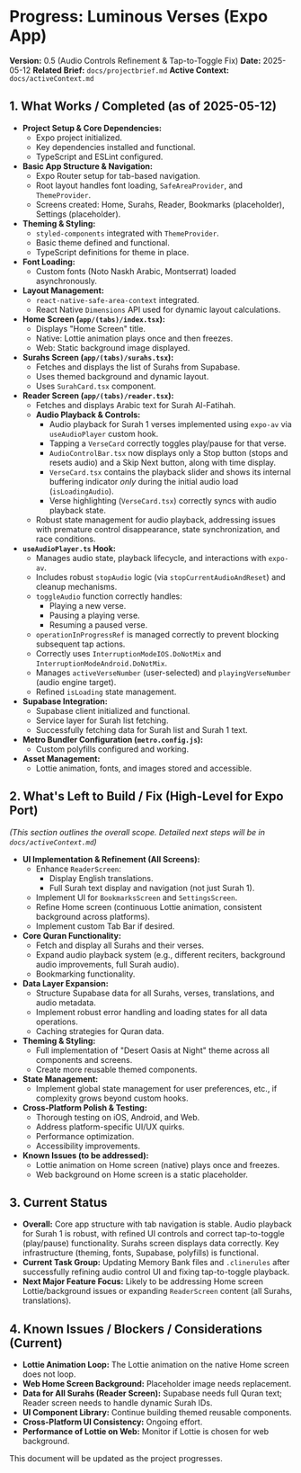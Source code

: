 # Progress: Luminous Verses (Expo App)

**Version:** 0.5 (Audio Controls Refinement & Tap-to-Toggle Fix)
**Date:** 2025-05-12
**Related Brief:** `docs/projectbrief.md`
**Active Context:** `docs/activeContext.md`

## 1. What Works / Completed (as of 2025-05-12)

-   **Project Setup & Core Dependencies:**
    -   Expo project initialized.
    -   Key dependencies installed and functional.
    -   TypeScript and ESLint configured.
-   **Basic App Structure & Navigation:**
    -   Expo Router setup for tab-based navigation.
    -   Root layout handles font loading, `SafeAreaProvider`, and `ThemeProvider`.
    -   Screens created: Home, Surahs, Reader, Bookmarks (placeholder), Settings (placeholder).
-   **Theming & Styling:**
    -   `styled-components` integrated with `ThemeProvider`.
    -   Basic theme defined and functional.
    -   TypeScript definitions for theme in place.
-   **Font Loading:**
    -   Custom fonts (Noto Naskh Arabic, Montserrat) loaded asynchronously.
-   **Layout Management:**
    -   `react-native-safe-area-context` integrated.
    -   React Native `Dimensions` API used for dynamic layout calculations.
-   **Home Screen (`app/(tabs)/index.tsx`):**
    -   Displays "Home Screen" title.
    -   Native: Lottie animation plays once and then freezes.
    -   Web: Static background image displayed.
-   **Surahs Screen (`app/(tabs)/surahs.tsx`):**
    -   Fetches and displays the list of Surahs from Supabase.
    -   Uses themed background and dynamic layout.
    -   Uses `SurahCard.tsx` component.
-   **Reader Screen (`app/(tabs)/reader.tsx`):**
    -   Fetches and displays Arabic text for Surah Al-Fatihah.
    -   **Audio Playback & Controls:**
        -   Audio playback for Surah 1 verses implemented using `expo-av` via `useAudioPlayer` custom hook.
        -   Tapping a `VerseCard` correctly toggles play/pause for that verse.
        -   `AudioControlBar.tsx` now displays only a Stop button (stops and resets audio) and a Skip Next button, along with time display.
        -   `VerseCard.tsx` contains the playback slider and shows its internal buffering indicator *only* during the initial audio load (`isLoadingAudio`).
        -   Verse highlighting (`VerseCard.tsx`) correctly syncs with audio playback state.
    -   Robust state management for audio playback, addressing issues with premature control disappearance, state synchronization, and race conditions.
-   **`useAudioPlayer.ts` Hook:**
    -   Manages audio state, playback lifecycle, and interactions with `expo-av`.
    -   Includes robust `stopAudio` logic (via `stopCurrentAudioAndReset`) and cleanup mechanisms.
    -   `toggleAudio` function correctly handles:
        -   Playing a new verse.
        -   Pausing a playing verse.
        -   Resuming a paused verse.
    -   `operationInProgressRef` is managed correctly to prevent blocking subsequent tap actions.
    -   Correctly uses `InterruptionModeIOS.DoNotMix` and `InterruptionModeAndroid.DoNotMix`.
    -   Manages `activeVerseNumber` (user-selected) and `playingVerseNumber` (audio engine target).
    -   Refined `isLoading` state management.
-   **Supabase Integration:**
    -   Supabase client initialized and functional.
    -   Service layer for Surah list fetching.
    -   Successfully fetching data for Surah list and Surah 1 text.
-   **Metro Bundler Configuration (`metro.config.js`):**
    -   Custom polyfills configured and working.
-   **Asset Management:**
    -   Lottie animation, fonts, and images stored and accessible.

## 2. What's Left to Build / Fix (High-Level for Expo Port)

*(This section outlines the overall scope. Detailed next steps will be in `docs/activeContext.md`)*

-   **UI Implementation & Refinement (All Screens):**
    -   Enhance `ReaderScreen`:
        -   Display English translations.
        -   Full Surah text display and navigation (not just Surah 1).
    -   Implement UI for `BookmarksScreen` and `SettingsScreen`.
    -   Refine Home screen (continuous Lottie animation, consistent background across platforms).
    -   Implement custom Tab Bar if desired.
-   **Core Quran Functionality:**
    -   Fetch and display all Surahs and their verses.
    -   Expand audio playback system (e.g., different reciters, background audio improvements, full Surah audio).
    -   Bookmarking functionality.
-   **Data Layer Expansion:**
    -   Structure Supabase data for all Surahs, verses, translations, and audio metadata.
    -   Implement robust error handling and loading states for all data operations.
    -   Caching strategies for Quran data.
-   **Theming & Styling:**
    -   Full implementation of "Desert Oasis at Night" theme across all components and screens.
    -   Create more reusable themed components.
-   **State Management:**
    -   Implement global state management for user preferences, etc., if complexity grows beyond custom hooks.
-   **Cross-Platform Polish & Testing:**
    -   Thorough testing on iOS, Android, and Web.
    -   Address platform-specific UI/UX quirks.
    -   Performance optimization.
    -   Accessibility improvements.
-   **Known Issues (to be addressed):**
    -   Lottie animation on Home screen (native) plays once and freezes.
    -   Web background on Home screen is a static placeholder.

## 3. Current Status

-   **Overall:** Core app structure with tab navigation is stable. Audio playback for Surah 1 is robust, with refined UI controls and correct tap-to-toggle (play/pause) functionality. Surahs screen displays data correctly. Key infrastructure (theming, fonts, Supabase, polyfills) is functional.
-   **Current Task Group:** Updating Memory Bank files and `.clinerules` after successfully refining audio control UI and fixing tap-to-toggle playback.
-   **Next Major Feature Focus:** Likely to be addressing Home screen Lottie/background issues or expanding `ReaderScreen` content (all Surahs, translations).

## 4. Known Issues / Blockers / Considerations (Current)

-   **Lottie Animation Loop:** The Lottie animation on the native Home screen does not loop.
-   **Web Home Screen Background:** Placeholder image needs replacement.
-   **Data for All Surahs (Reader Screen):** Supabase needs full Quran text; Reader screen needs to handle dynamic Surah IDs.
-   **UI Component Library:** Continue building themed reusable components.
-   **Cross-Platform UI Consistency:** Ongoing effort.
-   **Performance of Lottie on Web:** Monitor if Lottie is chosen for web background.

This document will be updated as the project progresses.